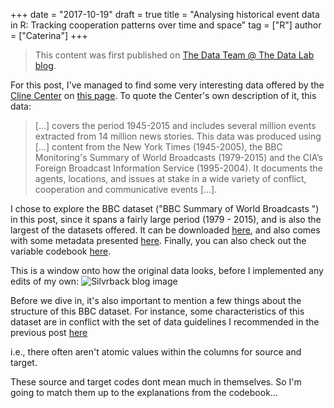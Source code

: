 +++
date = "2017-10-19"
draft = true
title = "Analysing historical event data in R: Tracking cooperation patterns over time and space"
tag = ["R"]
author = ["Caterina"]
+++

> This content was first published on [The Data Team @ The Data Lab blog](???).

For this post, I've managed to find some very interesting data offered by the [Cline Center](http://www.clinecenter.illinois.edu/) on [this page](http://www.clinecenter.illinois.edu/data/event/phoenix/ ). To quote the Center's own description of it, this data:

> [...] covers the period 1945-2015 and includes several million events extracted from 14 million news stories. This data was produced using [...] content from the New York Times (1945-2005), the BBC Monitoring's Summary of World Broadcasts (1979-2015) and the CIA’s Foreign Broadcast Information Service (1995-2004). It documents the agents, locations, and issues at stake in a wide variety of conflict, cooperation and communicative events [...].

I chose to explore the BBC dataset ("BBC Summary of World Broadcasts ") in this post, since it spans a fairly large period (1979 - 2015), and is also the largest of the datasets offered. It can be downloaded [here](https://uofi.box.com/s/zp4mppzcpdvgs82rzwpme13xt6z4hq6j), and also comes with some metadata presented [here](https://uofi.box.com/s/1ftwk1rt743ynl31voz37bmv23y6nrva). Finally, you can also check out the variable codebook [here](https://uofi.box.com/s/bmh9i39m6bf0vhnuebtf3ak3j6uxy2le).

This is a window onto how the original data looks, before I implemented any edits of my own:
![Silvrback blog image ](https://silvrback.s3.amazonaws.com/uploads/eb934e00-d379-476d-b909-dcbcdac02f10/FullBBCEventDataView.png)

Before we dive in, it's also important to mention a few things about the structure of this BBC dataset. For instance, some characteristics of this dataset are in conflict with the set of data guidelines I recommended in the previous post [here](https://thedatateam.silvrback.com/data-guidelines)

i.e., there often aren't atomic values within the columns for source and target.

These source and target codes dont mean much in themselves. So I'm going to match them up to the explanations from the codebook...

